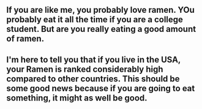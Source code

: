 ## If you are like me, you probably love ramen.  YOu probably eat it all the time if you are a college student.  But are you really eating a good amount of ramen.

## I'm here to tell you that if you live in the USA, your Ramen is ranked considerably high compared to other countries.  This should be some good news because if you are going to eat something, it might as well be good.